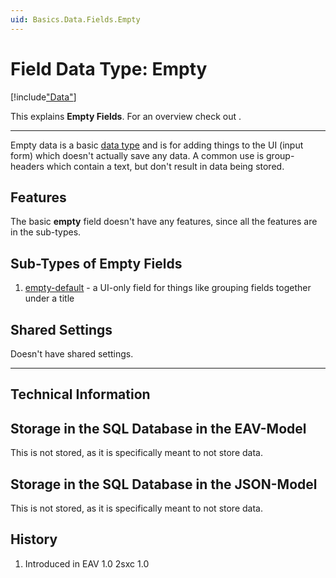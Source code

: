 ```yaml
---
uid: Basics.Data.Fields.Empty
---
```


# Field Data Type: Empty

[!include["Data"](../_shared-content-types.md)]

This explains **Empty Fields**. For an overview check out [](xref:Basics.Data.Index).

---


Empty data is a basic [data type](xref:Basics.Data.Fields.Index) and is for adding things to the UI (input form) which doesn't actually save any data. A common use is group-headers which contain a text, but don't result in data being stored.  

## Features 

The basic **empty** field doesn't have any features, since all the features are in the sub-types. 

## Sub-Types of Empty Fields

1. [empty-default](xref:Basics.Data.Fields.Empty-Default) - a UI-only field for things like grouping fields together under a title

## Shared Settings

Doesn't have shared settings.



---

## Technical Information

## Storage in the SQL Database in the EAV-Model

This is not stored, as it is specifically meant to not store data. 

## Storage in the SQL Database in the JSON-Model

This is not stored, as it is specifically meant to not store data. 


## History

1. Introduced in EAV 1.0 2sxc 1.0